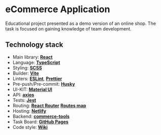 # eCommerce Application

Educational project presented as a demo version of an online shop. The task is focused on gaining knowledge of team development.

## Technology stack
- Main library: [**React**](https://react.dev/)
- Language: [**TypeScript**](https://www.typescriptlang.org/)
- Styling: [**SCSS**](https://sass-lang.com/)
- Builder: [**Vite**](https://vitejs.dev/)
- Linters: [**ESLint**](https://eslint.org/), [**Prettier**](https://prettier.io/)
- Pre-push/Pre-commit: [**Husky**](https://typicode.github.io/husky/)
- UI-KIT: [**Material UI**](https://mui.com/material-ui/)
- API: [**axios**](https://axios-http.com/docs/intro)
- Tests: [**Jest**](https://jestjs.io/)
- Routing: [**React Router**](https://reactrouter.com/en/main) [**Routes map**]()
- Hosting: [**Netlify**](https://www.netlify.com/)
- Backend: [**commerce-tools**](https://commercetools.com/)
- Task Board: [**GitHub Pages**](https://github.com/users/Maksim99745/projects/2/views/1)
- Code style: [**Wiki**]()
